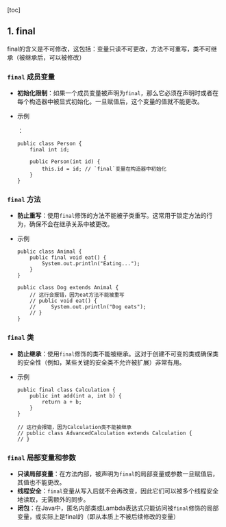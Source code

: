 [toc]



## 1. final

final的含义是不可修改，这包括：变量只读不可更改，方法不可重写，类不可继承（被继承后，可以被修改）

### `final` 成员变量

- **初始化限制**：如果一个成员变量被声明为`final`，那么它必须在声明时或者在每个构造器中被显式初始化。一旦赋值后，这个变量的值就不能更改。

- 示例

  ：

  ```
  public class Person {
      final int id;
  
      public Person(int id) {
          this.id = id; // `final`变量在构造器中初始化
      }
  }
  ```

### `final` 方法

- **防止重写**：使用`final`修饰的方法不能被子类重写。这常用于锁定方法的行为，确保不会在继承关系中被更改。

- 示例

  ```
  public class Animal {
      public final void eat() {
          System.out.println("Eating...");
      }
  }
  
  public class Dog extends Animal {
      // 这行会报错，因为eat方法不能被重写
      // public void eat() { 
      //     System.out.println("Dog eats");
      // }
  }
  ```

### `final` 类

- **防止继承**：使用`final`修饰的类不能被继承。这对于创建不可变的类或确保类的安全性（例如，某些关键的安全类不允许被扩展）非常有用。

- 示例

  ```
  public final class Calculation {
      public int add(int a, int b) {
          return a + b;
      }
  }
  
  // 这行会报错，因为Calculation类不能被继承
  // public class AdvancedCalculation extends Calculation {
  // }
  ```

### `final` 局部变量和参数

- **只读局部变量**：在方法内部，被声明为`final`的局部变量或参数一旦赋值后，其值也不能更改。
- **线程安全**：`final`变量从写入后就不会再改变，因此它们可以被多个线程安全地读取，无需额外的同步。
- **闭包**：在Java中，匿名内部类或Lambda表达式只能访问被`final`修饰的局部变量，或实际上是final的（即从本质上不被后续修改的变量）
